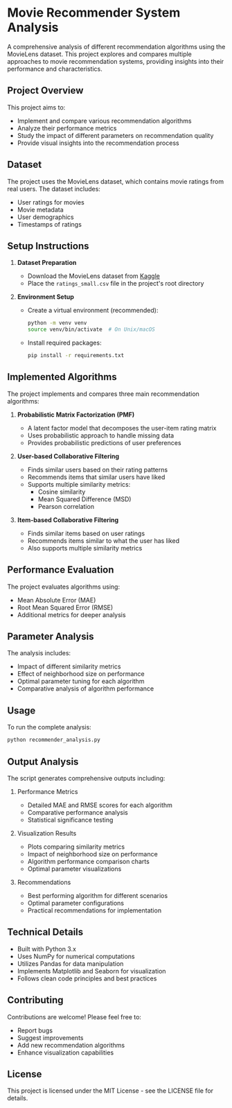 # Movie Recommender System Analysis

A comprehensive analysis of different recommendation algorithms using the MovieLens dataset. This project explores and compares multiple approaches to movie recommendation systems, providing insights into their performance and characteristics.

## Project Overview

This project aims to:
- Implement and compare various recommendation algorithms
- Analyze their performance metrics
- Study the impact of different parameters on recommendation quality
- Provide visual insights into the recommendation process

## Dataset

The project uses the MovieLens dataset, which contains movie ratings from real users. The dataset includes:
- User ratings for movies
- Movie metadata
- User demographics
- Timestamps of ratings

## Setup Instructions

1. **Dataset Preparation**
   - Download the MovieLens dataset from [Kaggle](https://www.kaggle.com/rounakbanik/the-movies-dataset)
   - Place the `ratings_small.csv` file in the project's root directory

2. **Environment Setup**
   - Create a virtual environment (recommended):
     ```bash
     python -m venv venv
     source venv/bin/activate  # On Unix/macOS
     ```
   - Install required packages:
     ```bash
     pip install -r requirements.txt
     ```

## Implemented Algorithms

The project implements and compares three main recommendation algorithms:

1. **Probabilistic Matrix Factorization (PMF)**
   - A latent factor model that decomposes the user-item rating matrix
   - Uses probabilistic approach to handle missing data
   - Provides probabilistic predictions of user preferences

2. **User-based Collaborative Filtering**
   - Finds similar users based on their rating patterns
   - Recommends items that similar users have liked
   - Supports multiple similarity metrics:
     - Cosine similarity
     - Mean Squared Difference (MSD)
     - Pearson correlation

3. **Item-based Collaborative Filtering**
   - Finds similar items based on user ratings
   - Recommends items similar to what the user has liked
   - Also supports multiple similarity metrics

## Performance Evaluation

The project evaluates algorithms using:
- Mean Absolute Error (MAE)
- Root Mean Squared Error (RMSE)
- Additional metrics for deeper analysis

## Parameter Analysis

The analysis includes:
- Impact of different similarity metrics
- Effect of neighborhood size on performance
- Optimal parameter tuning for each algorithm
- Comparative analysis of algorithm performance

## Usage

To run the complete analysis:
```bash
python recommender_analysis.py
```

## Output Analysis

The script generates comprehensive outputs including:

1. Performance Metrics
   - Detailed MAE and RMSE scores for each algorithm
   - Comparative performance analysis
   - Statistical significance testing

2. Visualization Results
   - Plots comparing similarity metrics
   - Impact of neighborhood size on performance
   - Algorithm performance comparison charts
   - Optimal parameter visualizations

3. Recommendations
   - Best performing algorithm for different scenarios
   - Optimal parameter configurations
   - Practical recommendations for implementation

## Technical Details

- Built with Python 3.x
- Uses NumPy for numerical computations
- Utilizes Pandas for data manipulation
- Implements Matplotlib and Seaborn for visualization
- Follows clean code principles and best practices

## Contributing

Contributions are welcome! Please feel free to:
- Report bugs
- Suggest improvements
- Add new recommendation algorithms
- Enhance visualization capabilities

## License

This project is licensed under the MIT License - see the LICENSE file for details.
